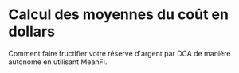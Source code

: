 # Calcul des moyennes du coût en dollars

Comment faire fructifier votre réserve d'argent par DCA de manière autonome en utilisant MeanFi.
